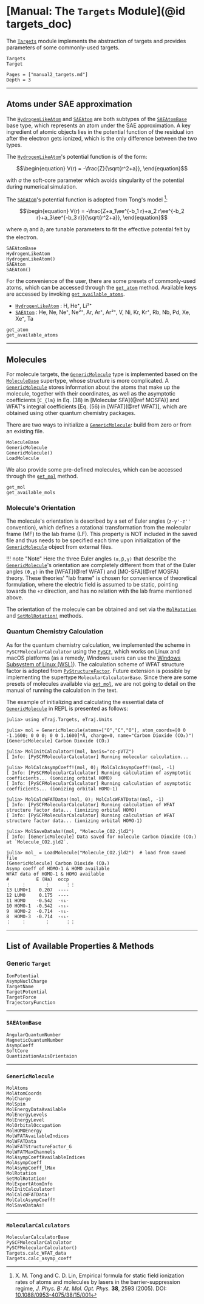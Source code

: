 # [Manual: The `Targets` Module](@id targets_doc)

The [`Targets`](@ref) module implements the abstraction of targets and provides parameters of some commonly-used targets.

```@docs
Targets
Target
```

```@contents
Pages = ["manual2_targets.md"]
Depth = 3
```

---------------------------

## Atoms under SAE approximation

The [`HydrogenLikeAtom`](@ref) and [`SAEAtom`](@ref) are both subtypes of the [`SAEAtomBase`](@ref) base type, which represents an atom under the SAE approximation.
A key ingredient of atomic objects lies in the potential function of the residual ion after the electron gets ionized, which is the only difference between the two types.

The [`HydrogenLikeAtom`](@ref)'s potential function is of the form:
```math
\begin{equation}
    V(r) = -\frac{Z}{\sqrt{r^2+a}},
\end{equation}
```
with $a$ the soft-core parameter which avoids singularity of the potential during numerical simulation.

The [`SAEAtom`](@ref)'s potential function is adopted from Tong's model [^Tong_2005]:
```math
\begin{equation}
    V(r) = -\frac{Z+a_1\ee^{-b_1 r}+a_2 r\ee^{-b_2 r}+a_3\ee^{-b_3 r}}{\sqrt{r^2+a}},
\end{equation}
```
where $a_i$ and $b_i$ are tunable parameters to fit the effective potential felt by the electron.

[^Tong_2005]: X. M. Tong and C. D. Lin, Empirical formula for static field ionization rates of atoms and molecules by lasers in the barrier-suppression regime, *J. Phys. B: At. Mol. Opt. Phys.* **38**, 2593 (2005). DOI: [10.1088/0953-4075/38/15/001](https://doi.org/10.1088/0953-4075/38/15/001)

```@docs
SAEAtomBase
HydrogenLikeAtom
HydrogenLikeAtom()
SAEAtom
SAEAtom()
```

For the convenience of the user, there are some presets of commonly-used atoms, which can be accessed through the [`get_atom`](@ref) method.
Available keys are accessed by invoking [`get_available_atoms`](@ref).

- [`HydrogenLikeAtom`](@ref) : H, He⁺, Li²⁺
- [`SAEAtom`](@ref) :          He, Ne, Ne⁺, Ne²⁺, Ar, Ar⁺, Ar²⁺, V, Ni, Kr, Kr⁺, Rb, Nb, Pd, Xe, Xe⁺, Ta

```@docs
get_atom
get_available_atoms
```

---------------------------

## Molecules

For molecule targets, the [`GenericMolecule`](@ref) type is implemented based on the [`MoleculeBase`](@ref) supertype, whose structure is more complicated.
A [`GenericMolecule`](@ref) stores information about the atoms that make up the molecule, together with their coordinates,
as well as the asymptotic coefficients [``C_{lm}`` in Eq. (38) in [Molecular SFA](@ref MOSFA)] and WFAT's integral coefficients [Eq. (56) in [WFAT](@ref WFAT)],
which are obtained using other quantum chemistry packages.

There are two ways to initialize a [`GenericMolecule`](@ref): build from zero or from an existing file.

```@docs
MoleculeBase
GenericMolecule
GenericMolecule()
LoadMolecule
```

We also provide some pre-defined molecules, which can be accessed through the [`get_mol`](@ref) method.

```@docs
get_mol
get_available_mols
```

### Molecule's Orientation

The molecule's orientation is described by a set of Euler angles (``z-y'-z''`` convention), which defines a rotational transformation from the molecular frame (MF) to the lab frame (LF).
This property is NOT included in the saved file and thus needs to be specified each time upon initialization of the [`GenericMolecule`](@ref) object from external files.

!!! note "Note"
    Here the three Euler angles `(α,β,γ)` that describe the [`GenericMolecule`](@ref)'s orientation are completely different from that of the Euler angles `(θ,χ)` in the [WFAT](@ref WFAT) and [MO-SFA](@ref MOSFA) theory.
    These theories' "lab frame" is chosen for convenience of theoretical formulation, where the electric field is assumed to be static, pointing towards the ``+z`` direction,
    and has no relation with the lab frame mentioned above.

The orientation of the molecule can be obtained and set via the [`MolRotation`](@ref) and [`SetMolRotation!`](@ref) methods.

### Quantum Chemistry Calculation

As for the quantum chemistry calculation, we implemented the scheme in `PySCFMolecularCalculator` using the [`PySCF`](https://github.com/pyscf/pyscf), which works on Linux and macOS platforms (as a remedy, Windows users can use the [Windows Subsystem of Linux (WSL)](https://github.com/microsoft/WSL)).
The calculation scheme of WFAT structure factor is adopted from [`PyStructureFactor`](https://github.com/TheStarAlight/PyStructureFactor).
Future extension is possible by implementing the supertype `MolecularCalculatorBase`.
Since there are some presets of molecules available via [`get_mol`](@ref), we are not going to detail on the manual of running the calculation in the text.

The example of initializing and calculating the essential data of [`GenericMolecule`](@ref) in REPL is presented as follows:
```julia-repl
julia> using eTraj.Targets, eTraj.Units

julia> mol = GenericMolecule(atoms=["O","C","O"], atom_coords=[0 0 -1.1600; 0 0 0; 0 0 1.1600]*Å, charge=0, name="Carbon Dioxide (CO₂)")
[GenericMolecule] Carbon Dioxide (CO₂)

julia> MolInitCalculator!(mol, basis="cc-pVTZ")
[ Info: [PySCFMolecularCalculator] Running molecular calculation...

julia> MolCalcAsympCoeff!(mol, 0); MolCalcAsympCoeff!(mol, -1)
[ Info: [PySCFMolecularCalculator] Running calculation of asymptotic coefficients... (ionizing orbital HOMO)
[ Info: [PySCFMolecularCalculator] Running calculation of asymptotic coefficients... (ionizing orbital HOMO-1)

julia> MolCalcWFATData!(mol, 0); MolCalcWFATData!(mol, -1)
[ Info: [PySCFMolecularCalculator] Running calculation of WFAT structure factor data... (ionizing orbital HOMO)
[ Info: [PySCFMolecularCalculator] Running calculation of WFAT structure factor data... (ionizing orbital HOMO-1)

julia> MolSaveDataAs!(mol, "Molecule_CO2.jld2")
[ Info: [GenericMolecule] Data saved for molecule Carbon Dioxide (CO₂) at `Molecule_CO2.jld2`.

julia> mol_ = LoadMolecule("Molecule_CO2.jld2")  # load from saved file
[GenericMolecule] Carbon Dioxide (CO₂)
Asymp coeff of HOMO-1 & HOMO available
WFAT data of HOMO-1 & HOMO available
#          E (Ha)  occp
⋮    ⋮       ⋮      ⋮⋮
13 LUMO+1   0.207  ----
12 LUMO     0.175  ----
11 HOMO    -0.542  -↿⇂-
10 HOMO-1  -0.542  -↿⇂-
9  HOMO-2  -0.714  -↿⇂-
8  HOMO-3  -0.714  -↿⇂-
⋮    ⋮       ⋮      ⋮⋮
```

---------------------------

## List of Available Properties & Methods

### Generic `Target`

```@docs
IonPotential
AsympNuclCharge
TargetName
TargetPotential
TargetForce
TrajectoryFunction
```

---------------------------

### `SAEAtomBase`

```@docs
AngularQuantumNumber
MagneticQuantumNumber
AsympCoeff
SoftCore
QuantizationAxisOrientaion
```

---------------------------

### `GenericMolecule`

```@docs
MolAtoms
MolAtomCoords
MolCharge
MolSpin
MolEnergyDataAvailable
MolEnergyLevels
MolEnergyLevel
MolOrbitalOccupation
MolHOMOEnergy
MolWFATAvailableIndices
MolWFATData
MolWFATStructureFactor_G
MolWFATMaxChannels
MolAsympCoeffAvailableIndices
MolAsympCoeff
MolAsympCoeff_lMax
MolRotation
SetMolRotation!
MolExportAtomInfo
MolInitCalculator!
MolCalcWFATData!
MolCalcAsympCoeff!
MolSaveDataAs!
```

---------------------------

### `MolecularCalculators`

```@docs
MolecularCalculatorBase
PySCFMolecularCalculator
PySCFMolecularCalculator()
Targets.calc_WFAT_data
Targets.calc_asymp_coeff
```
